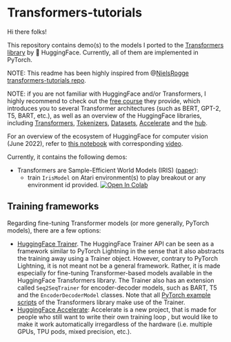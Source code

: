 # Transformers-tutorials

Hi there folks!

This repository contains demo(s) to the models I ported to the [Transformers library](https://github.com/huggingface/transformers) by 🤗 HuggingFace. Currently, all of them are implemented in PyTorch.

NOTE: This readme has been highly inspired from @[NielsRogge](https://github.com/NielsRogge) [transformers-tutorials repo](https://github.com/NielsRogge/Transformers-Tutorials/tree/master).

NOTE: if you are not familiar with HuggingFace and/or Transformers, I highly recommend to check out the [free course](https://huggingface.co/course/chapter1) they provide, which introduces you to several Transformer architectures (such as BERT, GPT-2, T5, BART, etc.), as well as an overview of the HuggingFace libraries, including [Transformers](https://github.com/huggingface/transformers), [Tokenizers](https://github.com/huggingface/tokenizers), [Datasets](https://github.com/huggingface/datasets), [Accelerate](https://github.com/huggingface/accelerate) and the [hub](https://huggingface.co/).

For an overview of the ecosystem of HuggingFace for computer vision (June 2022), refer to [this notebook](https://github.com/NielsRogge/Transformers-Tutorials/blob/master/HuggingFace_vision_ecosystem_overview_(June_2022).ipynb) with corresponding [video](https://www.youtube.com/watch?v=oL-xmufhZM8&t=2884s).

Currently, it contains the following demos:
* Transformers are Sample-Efficient World Models (IRIS) ([paper]([https://arxiv.org/abs/2104.01778](https://arxiv.org/abs/2209.00588))): 
  - train `IrisModel` on Atari environment(s) to play breakout or any environment id provided. [![Open In Colab](https://colab.research.google.com/assets/colab-badge.svg)]()

## Training frameworks
Regarding fine-tuning Transformer models (or more generally, PyTorch models), there are a few options:
- [HuggingFace Trainer](https://huggingface.co/transformers/main_classes/trainer.html). The HuggingFace Trainer API can be seen as a framework similar to PyTorch Lightning in the sense that it also abstracts the training away using a Trainer object. However, contrary to PyTorch Lightning, it is not meant not be a general framework. Rather, it is made especially for fine-tuning Transformer-based models available in the HuggingFace Transformers library. The Trainer also has an extension called `Seq2SeqTrainer` for encoder-decoder models, such as BART, T5 and the `EncoderDecoderModel` classes. Note that all [PyTorch example scripts](https://github.com/huggingface/transformers/tree/master/examples/pytorch) of the Transformers library make use of the Trainer.
- [HuggingFace Accelerate](https://github.com/huggingface/accelerate): Accelerate is a new project, that is made for people who still want to write their own training loop , but would like to make it work automatically irregardless of the hardware (i.e. multiple GPUs, TPU pods, mixed precision, etc.).
